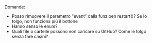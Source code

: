 Domande:
- Posso rimuovere il parametro "event" dalla funzioen restart()? Se lo tolgo, non funziona più il bottone
- Hanno senso le enum?
- Quali file o cartelle possono non caricare su GitHub? Come le tolgo senza fare casini?
